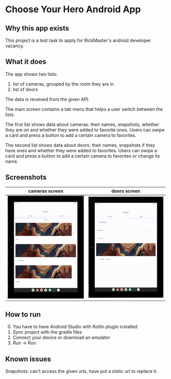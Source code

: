 # Choose Your Hero Android App

## Why this app exists

This project is a test task to apply for RickMaster's android developer vacancy.

## What it does

The app shows two lists:

1. list of cameras, grouped by the room they are in
2. list of doors

The data is received from the given API.

The main screen contains a tab menu that helps a user switch between the lists.

The first list shows data about cameras: their names, snapshots, whether they are on and whether they were added to favorite ones. Users can swipe a card and press a button to add a certain camera to favorites.

The second list shows data about doors: their names, snapshots if they have ones and whether they were added to favorites. Users can swipe a card and press a button to add a certain camera to favorites or change its name.

## Screenshots

| cameras screen                                    | doors screen                                      |
|---------------------------------------------------|---------------------------------------------------|
| <img src="assets/cameras_screen.png" width="300"> | <img src="assets/doors_screen.png" width="300">   |

## How to run

0. You have to have Android Studio with Kotlin plugin installed
1. Sync project with the gradle files
2. Connect your device or download an emulator
3. Run -> Run

## Known issues

Snapshots: can't access the given urls, have put a static url to replace it.